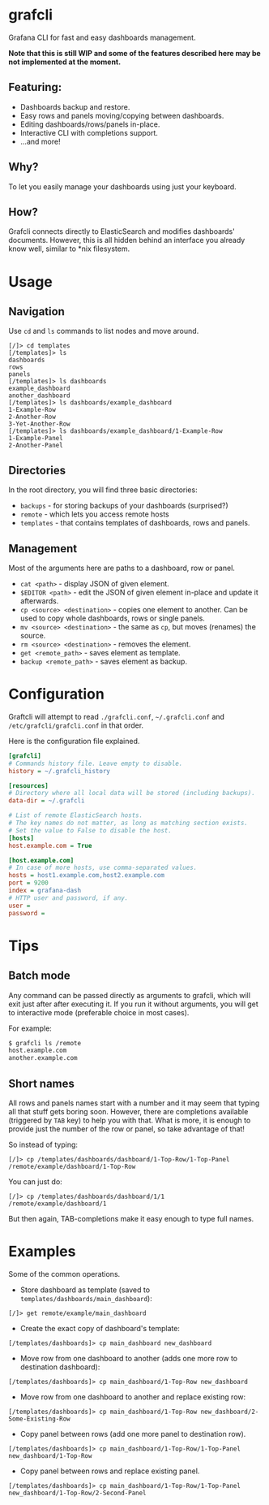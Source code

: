 # grafcli
Grafana CLI for fast and easy dashboards management.

**Note that this is still WIP and some of the features described here may be not implemented at the moment.**

## Featuring:

* Dashboards backup and restore.
* Easy rows and panels moving/copying between dashboards.
* Editing dashboards/rows/panels in-place.
* Interactive CLI with completions support.
* ...and more!

## Why?

To let you easily manage your dashboards using just your keyboard.

## How?

Grafcli connects directly to ElasticSearch and modifies dashboards' documents. However, this is all hidden behind an interface you already know well, similar to *nix filesystem.

# Usage

## Navigation

Use `cd` and `ls` commands to list nodes and move around.

```
[/]> cd templates
[/templates]> ls
dashboards
rows
panels
[/templates]> ls dashboards
example_dashboard
another_dashboard
[/templates]> ls dashboards/example_dashboard
1-Example-Row
2-Another-Row
3-Yet-Another-Row
[/templates]> ls dashboards/example_dashboard/1-Example-Row
1-Example-Panel
2-Another-Panel
```

## Directories

In the root directory, you will find three basic directories:

* `backups` - for storing backups of your dashboards (surprised?)
* `remote` - which lets you access remote hosts
* `templates` - that contains templates of dashboards, rows and panels.

## Management

Most of the arguments here are paths to a dashboard, row or panel.

* `cat <path>` - display JSON of given element.
* `$EDITOR <path>` - edit the JSON of given element in-place and update it afterwards.
* `cp <source> <destination>` - copies one element to another. Can be used to copy whole dashboards, rows or single panels.
* `mv <source> <destination>` - the same as `cp`, but moves (renames) the source.
* `rm <source> <destination>` - removes the element.
* `get <remote_path>` - saves element as template.
* `backup <remote_path>` - saves element as backup.

# Configuration

Graftcli will attempt to read `./grafcli.conf`, `~/.grafcli.conf` and `/etc/grafcli/grafcli.conf` in that order.

Here is the configuration file explained.
```ini
[grafcli]
# Commands history file. Leave empty to disable.
history = ~/.grafcli_history

[resources]
# Directory where all local data will be stored (including backups).
data-dir = ~/.grafcli

# List of remote ElasticSearch hosts.
# The key names do not matter, as long as matching section exists.
# Set the value to False to disable the host.
[hosts]
host.example.com = True

[host.example.com]
# In case of more hosts, use comma-separated values.
hosts = host1.example.com,host2.example.com
port = 9200
index = grafana-dash
# HTTP user and password, if any.
user =
password =
```

# Tips

## Batch mode

Any command can be passed directly as arguments to grafcli, which will exit just after after executing it. If you run it without arguments, you will get to interactive mode (preferable choice in most cases).

For example:
```bash
$ grafcli ls /remote
host.example.com
another.example.com
```

## Short names

All rows and panels names start with a number and it may seem that typing all that stuff gets boring soon. However, there are completions available (triggered by `TAB` key) to help you with that. What is more, it is enough to provide just the number of the row or panel, so take advantage of that!

So instead of typing:
```
[/]> cp /templates/dashboards/dashboard/1-Top-Row/1-Top-Panel /remote/example/dashboard/1-Top-Row
```
You can just do:
```
[/]> cp /templates/dashboards/dashboard/1/1 /remote/example/dashboard/1
```

But then again, TAB-completions make it easy enough to type full names.

# Examples

Some of the common operations.

* Store dashboard as template (saved to `templates/dashboards/main_dashboard`):

```
[/]> get remote/example/main_dashboard
```

* Create the exact copy of dashboard's template:

```
[/templates/dashboards]> cp main_dashboard new_dashboard
```

* Move row from one dashboard to another (adds one more row to destination dashboard):

```
[/templates/dashboards]> cp main_dashboard/1-Top-Row new_dashboard
```

* Move row from one dashboard to another and replace existing row:

```
[/templates/dashboards]> cp main_dashboard/1-Top-Row new_dashboard/2-Some-Existing-Row
```

* Copy panel between rows (add one more panel to destination row).

```
[/templates/dashboards]> cp main_dashboard/1-Top-Row/1-Top-Panel new_dashboard/1-Top-Row
```

* Copy panel between rows and replace existing panel.

```
[/templates/dashboards]> cp main_dashboard/1-Top-Row/1-Top-Panel new_dashboard/1-Top-Row/2-Second-Panel
```
